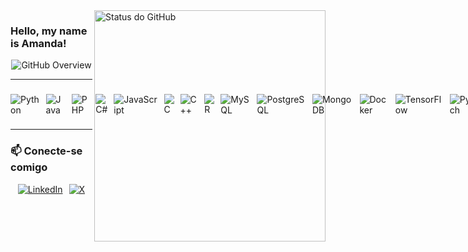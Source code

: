 <img align='right' width="370px" src="https://github-readme-stats.vercel.app/api?username=amandadecassiaborges&show_icons=true&theme=swift" alt="Status do GitHub">

<p align="center">
  <h3>Hello, my name is Amanda!</h3>
</p>

<div align="center">
  <img src="https://img.shields.io/static/v1?label=Overview&message=amandadecassiaborges&color=f7f7f7&style=for-the-badge&logo=GitHub&logoColor=d14d28&labelColor=282828" alt="GitHub Overview">
</div>

---

<div style="display: flex; align-items: center; gap: 10px;">
  <img src="https://img.shields.io/badge/python-%2314354C.svg?style=flat-square&logo=python&logoColor=white" alt="Python" />
  <img src="https://img.shields.io/badge/java-%23ED8B00.svg?style=flat-square&logo=java&logoColor=white" alt="Java" />
  <img src="https://img.shields.io/badge/php-%23777BB4.svg?style=flat-square&logo=php&logoColor=white" alt="PHP" />
  <img src="https://img.shields.io/badge/c%23-%23239120.svg?style=flat-square&logo=csharp&logoColor=white" alt="C#" />
  <img src="https://img.shields.io/badge/javascript-%23323330.svg?style=flat-square&logo=javascript&logoColor=%23F7DF1E" alt="JavaScript" />
  <img src="https://img.shields.io/badge/c-%230059A5.svg?style=flat-square&logo=c&logoColor=white" alt="C" />
  <img src="https://img.shields.io/badge/c++-%230059A5.svg?style=flat-square&logo=c%2B%2B&logoColor=white" alt="C++" />
  <img src="https://img.shields.io/badge/r-%23276DC3.svg?style=flat-square&logo=r&logoColor=white" alt="R" />
  <img src="https://img.shields.io/badge/mysql-%2300f.svg?style=flat-square&logo=mysql&logoColor=white" alt="MySQL" />
  
  <img src="https://img.shields.io/badge/postgresql-%23316192.svg?style=flat-square&logo=postgresql&logoColor=white" alt="PostgreSQL" />
  <img src="https://img.shields.io/badge/mongodb-%234ea94b.svg?style=flat-square&logo=mongodb&logoColor=white" alt="MongoDB" />
  <img src="https://img.shields.io/badge/docker-%230db7ed.svg?style=flat-square&logo=docker&logoColor=white" alt="Docker" />
  <img src="https://img.shields.io/badge/tensorflow-%23FF6F00.svg?style=flat-square&logo=tensorflow&logoColor=white" alt="TensorFlow" />
  <img src="https://img.shields.io/badge/pytorch-%23EE4C2C.svg?style=flat-square&logo=pytorch&logoColor=white" alt="PyTorch" />
  <img src="https://img.shields.io/badge/pandas-%23150458.svg?style=flat-square&logo=pandas&logoColor=white" alt="Pandas" />
  <img src="https://img.shields.io/badge/scikit--learn-%23F7931E.svg?style=flat-square&logo=scikit-learn&logoColor=white" alt="Scikit-learn" />
  <img src="https://img.shields.io/badge/Progress_4GL-%23444444.svg?style=flat-square&logo=codeigniter&logoColor=white" alt="Progress 4GL" />
</div>

---

### 📫 Conecte-se comigo
<div style="display: flex; gap: 10px; justify-content: center;">
  <a href="https://linkedin.com/in/amandadecassiaborges"><img src="https://img.shields.io/badge/LinkedIn-%230077B5.svg?style=flat-square&logo=linkedin&logoColor=white" alt="LinkedIn"></a>
  <a href="https://x.com/amandadecassiaborges"><img src="https://img.shields.io/badge/X-%23000000.svg?style=flat-square&logo=x&logoColor=white" alt="X"></a>
</div>
